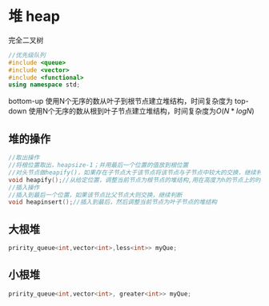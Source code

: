 # 堆 heap
完全二叉树
```c++
//优先级队列
#include <queue>
#include <vector>
#include <functional>
using namespace std;
```
bottom-up 使用N个无序的数从叶子到根节点建立堆结构，时间复杂度为
top-down 使用N个无序的数从根到叶子节点建立堆结构，时间复杂度为$O(N*logN)$
## 堆的操作
```c++
//取出操作
//将根位置取出，heapsize-1；并用最后一个位置的值放到根位置
//对头节点做heapify()，如果存在子节点大于该节点将该节点与子节点中较大的交换，继续判断
void heapify();//从给定位置，调整当前节点为根节点的堆结构,用在高度为h的节点上的时间为O(h)
//插入操作
//插入到最后一个位置，如果该节点比父节点大则交换，继续判断
void heapinsert();//插入到最后，然后调整当前节点为叶子节点的堆结构
```

## 大根堆
```c++
pririty_queue<int,vector<int>,less<int>> myQue;
```
## 小根堆
```c++
pririty_queue<int,vector<int>, greater<int>> myQue;
```